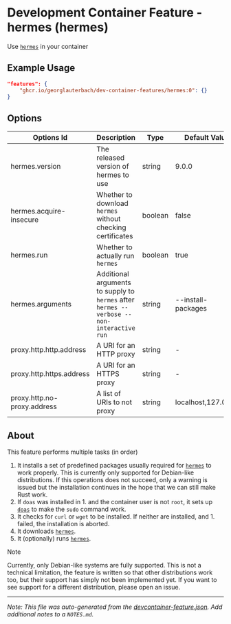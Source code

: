 
# Development Container Feature - hermes (hermes)

Use [`hermes`](https://github.com/georglauterbach/hermes) in your container

## Example Usage

```json
"features": {
    "ghcr.io/georglauterbach/dev-container-features/hermes:0": {}
}
```

## Options

| Options Id | Description | Type | Default Value |
|-----|-----|-----|-----|
| hermes.version | The released version of hermes to use | string | 9.0.0 |
| hermes.acquire-insecure | Whether to download `hermes` without checking certificates | boolean | false |
| hermes.run | Whether to actually run `hermes` | boolean | true |
| hermes.arguments | Additional arguments to supply to `hermes` after `hermes --verbose --non-interactive run` | string | --install-packages |
| proxy.http.http.address | A URI for an HTTP proxy | string | - |
| proxy.http.https.address | A URI for an HTTPS proxy | string | - |
| proxy.http.no-proxy.address | A list of URIs to not proxy | string | localhost,127.0.0.1 |

## About

This feature performs multiple tasks (in order)

1. It installs a set of predefined packages usually required for [`hermes`][link::hermes] to work properly. This is currently only supported for Debian-like distributions. If this operations does not succeed, only a warning is issued but the installation continues in the hope that we can still make Rust work.
2. If `doas` was installed in 1. and the container user is not `root`, it sets up [`doas`][link::doas] to make the `sudo` command work.
3. It checks for `curl` or `wget` to be installed. If neither are installed, and 1. failed, the installation is aborted.
4. It downloads [`hermes`][link::hermes].
5. It (optionally) runs [`hermes`][link::hermes].

> [!NOTE]
>
> Currently, only Debian-like systems are fully supported. This is not a technical limitation, the feature is written so that other distributions work too, but their support has simply not been implemented yet. If you want to see support for a different distribution, please open an issue.

[//]: # (Links)

[link::hermes]: https://github.com/georglauterbach/hermes
[link::doas]: https://wiki.archlinux.org/title/Doas


---

_Note: This file was auto-generated from the [devcontainer-feature.json](https://github.com/georglauterbach/dev-container-features/blob/main/src/hermes/devcontainer-feature.json).  Add additional notes to a `NOTES.md`._
